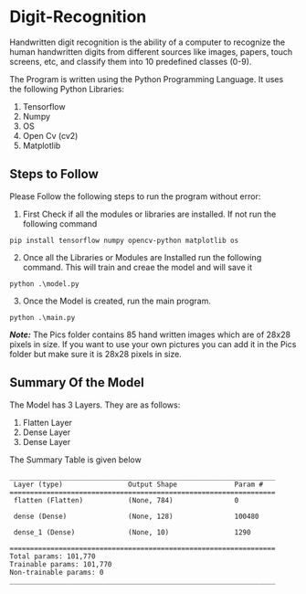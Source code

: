 # Digit-Recognition

Handwritten digit recognition is the ability of a computer to recognize the human handwritten digits from different sources like images, papers, touch screens, etc, and classify them into 10 predefined classes (0-9).

The Program is written using the Python Programming Language. It uses the following Python Libraries:
1. Tensorflow
2. Numpy
3. OS
4. Open Cv (cv2)
5. Matplotlib


## Steps to Follow

Please Follow the following steps to run the program without error:
1. First Check if all the modules or libraries are installed. If not run the following command
``` 
pip install tensorflow numpy opencv-python matplotlib os
```

2. Once all the Libraries or Modules are Installed run the following command. This will train and creae the model and will save it
```
python .\model.py
```


3. Once the Model is created, run the main program.
```
python .\main.py
```

***Note:***
The Pics folder contains 85 hand written images which are of 28x28 pixels in size.
If you want to use your own pictures you can add it in the Pics folder but make sure it is 28x28 pixels in size.



## Summary Of the Model
The Model has 3 Layers. They are as follows:
1. Flatten Layer
2. Dense Layer
3. Dense Layer

The Summary Table is given below


```Model: "sequential"
_________________________________________________________________
 Layer (type)                Output Shape              Param #
=================================================================
 flatten (Flatten)           (None, 784)               0

 dense (Dense)               (None, 128)               100480

 dense_1 (Dense)             (None, 10)                1290

=================================================================
Total params: 101,770
Trainable params: 101,770
Non-trainable params: 0
_________________________________________________________________
```

